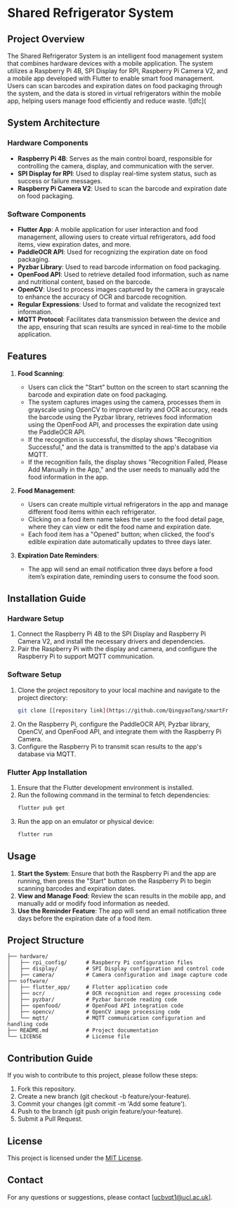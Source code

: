 # Shared Refrigerator System

## Project Overview

The Shared Refrigerator System is an intelligent food management system that combines hardware devices with a mobile application. The system utilizes a Raspberry Pi 4B, SPI Display for RPI, Raspberry Pi Camera V2, and a mobile app developed with Flutter to enable smart food management. Users can scan barcodes and expiration dates on food packaging through the system, and the data is stored in virtual refrigerators within the mobile app, helping users manage food efficiently and reduce waste.
![dfc](
## System Architecture

### Hardware Components

- **Raspberry Pi 4B**: Serves as the main control board, responsible for controlling the camera, display, and communication with the server.
- **SPI Display for RPI**: Used to display real-time system status, such as success or failure messages.
- **Raspberry Pi Camera V2**: Used to scan the barcode and expiration date on food packaging.

### Software Components

- **Flutter App**: A mobile application for user interaction and food management, allowing users to create virtual refrigerators, add food items, view expiration dates, and more.
- **PaddleOCR API**: Used for recognizing the expiration date on food packaging.
- **Pyzbar Library**: Used to read barcode information on food packaging.
- **OpenFood API**: Used to retrieve detailed food information, such as name and nutritional content, based on the barcode.
- **OpenCV**: Used to process images captured by the camera in grayscale to enhance the accuracy of OCR and barcode recognition.
- **Regular Expressions**: Used to format and validate the recognized text information.
- **MQTT Protocol**: Facilitates data transmission between the device and the app, ensuring that scan results are synced in real-time to the mobile application.

## Features

1. **Food Scanning**:
   - Users can click the "Start" button on the screen to start scanning the barcode and expiration date on food packaging.
   - The system captures images using the camera, processes them in grayscale using OpenCV to improve clarity and OCR accuracy, reads the barcode using the Pyzbar library, retrieves food information using the OpenFood API, and processes the expiration date using the PaddleOCR API.
   - If the recognition is successful, the display shows "Recognition Successful," and the data is transmitted to the app's database via MQTT.
   - If the recognition fails, the display shows "Recognition Failed, Please Add Manually in the App," and the user needs to manually add the food information in the app.

2. **Food Management**:
   - Users can create multiple virtual refrigerators in the app and manage different food items within each refrigerator.
   - Clicking on a food item name takes the user to the food detail page, where they can view or edit the food name and expiration date.
   - Each food item has a "Opened" button; when clicked, the food's edible expiration date automatically updates to three days later.

3. **Expiration Date Reminders**:
   - The app will send an email notification three days before a food item’s expiration date, reminding users to consume the food soon.

## Installation Guide

### Hardware Setup

1. Connect the Raspberry Pi 4B to the SPI Display and Raspberry Pi Camera V2, and install the necessary drivers and dependencies.
2. Pair the Raspberry Pi with the display and camera, and configure the Raspberry Pi to support MQTT communication.

### Software Setup

1. Clone the project repository to your local machine and navigate to the project directory:
   ```bash
   git clone [[repository link](https://github.com/QingyaoTang/smartFridge)]
2. On the Raspberry Pi, configure the PaddleOCR API, Pyzbar library, OpenCV, and OpenFood API, and integrate them with the Raspberry Pi Camera.
3. Configure the Raspberry Pi to transmit scan results to the app's database via MQTT.

### Flutter App Installation

1. Ensure that the Flutter development environment is installed.
2. Run the following command in the terminal to fetch dependencies:
   ```bash
   flutter pub get
   ```
3. Run the app on an emulator or physical device:
   ```bash
   flutter run
   ```

## Usage

1. **Start the System**: Ensure that both the Raspberry Pi and the app are running, then press the "Start" button on the Raspberry Pi to begin scanning barcodes and expiration dates.
2. **View and Manage Food**: Review the scan results in the mobile app, and manually add or modify food information as needed.
3. **Use the Reminder Feature**: The app will send an email notification three days before the expiration date of a food item.

## Project Structure

```plaintext
├── hardware/
│   ├── rpi_config/      # Raspberry Pi configuration files
│   ├── display/         # SPI Display configuration and control code
│   ├── camera/          # Camera configuration and image capture code
├── software/
│   ├── flutter_app/     # Flutter application code
│   ├── ocr/             # OCR recognition and regex processing code
│   ├── pyzbar/          # Pyzbar barcode reading code
│   ├── openfood/        # OpenFood API integration code
│   ├── opencv/          # OpenCV image processing code
│   └── mqtt/            # MQTT communication configuration and handling code
├── README.md            # Project documentation
└── LICENSE              # License file
```

## Contribution Guide

If you wish to contribute to this project, please follow these steps:

1. Fork this repository.
2. Create a new branch (git checkout -b feature/your-feature).
3. Commit your changes (git commit -m 'Add some feature').
4. Push to the branch (git push origin feature/your-feature).
5. Submit a Pull Request.

## License

This project is licensed under the [MIT License](LICENSE).

## Contact

For any questions or suggestions, please contact [ucbvqt1@ucl.ac.uk].
